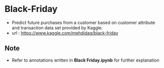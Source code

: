 # Black-Friday
* Predict future purchases from a customer based on customer attribute and transaction data set provided by Kaggle.
* url : https://www.kaggle.com/mehdidag/black-friday
## Note
* Refer to annotations written in **Black Friday.ipynb** for further explanation
